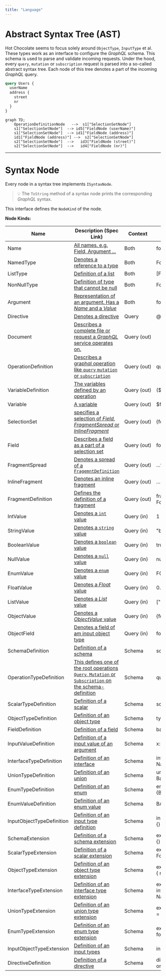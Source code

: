 ```yaml
---
title: "Language"
---
```


# Abstract Syntax Tree (AST)

Hot Chocolate seems to focus solely around `ObjectType`, `InputType` et al. These types work as an interface to configure the _GraphQL_ schema. This schema is used to parse and validate incoming requests. Under the hood, every `query`, `mutation` or `subscription` request is parsed into a so-called abstract syntax tree. Each node of this tree denotes a part of the incoming _GraphQL_ query.

```graphql
query Users {
  userName
  address {
    street
    nr
  }
}
```

```mermaid
graph TD;
    OperationDefinitionNode   -->  s1["SelectionSetNode"]
    s1["SelectionSetNode"]  --> id5["FieldNode (userName)"]
    s1["SelectionSetNode"]  --> id1["FieldNode (address)"]
    id1["FieldNode (address)"] -->  s2["SelectionSetNode"]
    s2["SelectionSetNode"]  -->   id3["FieldNode (street)"]
    s2["SelectionSetNode"]  -->   id4["FieldNode (nr)"]

```

---

# Syntax Node

Every node in a syntax tree implements `ISyntaxNode`.

> 💡 The `ToString` method of a syntax node prints the corresponding _GraphQL_ syntax.

This interface defines the `NodeKind` of the node.

**Node Kinds:**

| Name                      | Description (Spec Link)                                                                                                                                                 | Context          | Example                         |
| ------------------------- | ----------------------------------------------------------------------------------------------------------------------------------------------------------------------- | ---------------- | ------------------------------- |
| Name                      | [All names. e.g. Field, Argument ...](http://spec.graphql.org/June2018/#sec-Names)                                                                                     | Both             | foo                             |
| NamedType                 | [Denotes a reference to a type](https://spec.graphql.org/June2018/#NamedType)                                                                                           | Both             | Foo                             |
| ListType                  | [Definition of a list](https://spec.graphql.org/June2018/#ListType)                                                                                                     | Both             | \[Foo]                          |
| NonNullType               | [Definition of type that cannot be null](https://spec.graphql.org/June2018/#NonNullType)                                                                                | Both             | Foo!                            |
| Argument                  | [Representation of an argument. Has a _Name_ and a _Value_](https://spec.graphql.org/June2018/#sec-Language.Arguments)                                                  | Both             | foo: "bar"                      |
| Directive                 | [Denotes a directive](https://spec.graphql.org/June2018/#sec-Language.Directives)                                                                                      | Query            | @foo                            |
| Document                  | [Describes a complete file or request a _GraphQL_ service operates on.](http://spec.graphql.org/June2018/#sec-Language.Document)                                        | Query&nbsp;(out) |                                 |
| OperationDefinition       | [Describes a graphql operation like `query` `mutation` or `subscription`](http://spec.graphql.org/June2018/#sec-Language.Document)                                      | Query&nbsp;(out) | query Foo {}                    |
| VariableDefinition        | [The variables defined by an operation](http://spec.graphql.org/June2018/#VariableDefinitions)                                                                          | Query&nbsp;(out) | (\$foo: String)                 |
| Variable                  | [A variable](https://spec.graphql.org/June2018/#sec-Language.Variables)                                                                                                 | Query&nbsp;(out) | \$foo                           |
| SelectionSet              | [specifies a selection of _Field_, _FragmentSpread_ or _InlineFragment_](http://spec.graphql.org/June2018/#sec-Selection-Sets)                                          | Query&nbsp;(out) | {foo bar}                       |
| Field                     | [Describes a field as a part of a selection set](http://spec.graphql.org/June2018/#sec-Language.Fields)                                                                 | Query&nbsp;(out) | foo                             |
| FragmentSpread            | [Denotes a spread of a `FragemntDefinition`](https://spec.graphql.org/June2018/#FragmentSpread)                                                                         | Query&nbsp;(out) | ...f1                           |
| InlineFragment            | [Denotes an inline fragment](https://spec.graphql.org/June2018/#sec-Inline-Fragments)                                                                                   | Query&nbsp;(out) | ... on Foo { bar}               |
| FragmentDefinition        | [Defines the definition of a fragment](https://spec.graphql.org/June2018/#FragmentDefinition)                                                                           | Query&nbsp;(out) | fragment f1 on Foo {}           |
| IntValue                  | [Denotes a `int` value](https://spec.graphql.org/June2018/#sec-Int-Value)                                                                                               | Query&nbsp;(in)  | 1                               |
| StringValue               | [Denotes a `string` value](https://spec.graphql.org/June2018/#sec-String-Value)                                                                                        | Query&nbsp;(in)  | "bar"                           |
| BooleanValue              | [Denotes a `boolean` value](https://spec.graphql.org/June2018/#sec-Boolean-Value)                                                                                      | Query&nbsp;(in)  | true                            |
| NullValue                 | [Denotes a `null` value](https://spec.graphql.org/June2018/#sec-Null-Value)                                                                                            | Query&nbsp;(in)  | null                            |
| EnumValue                 | [Denotes a `enum` value](https://spec.graphql.org/June2018/#sec-Enum-Value)                                                                                            | Query&nbsp;(in)  | FOO                             |
| FloatValue                | [Denotes a _Float_ value](https://spec.graphql.org/June2018/#sec-Float-Value)                                                                                           | Query&nbsp;(in)  | 0.2                             |
| ListValue                 | [Denotes a _List_ value](https://spec.graphql.org/June2018/#sec-List-Value)                                                                                             | Query&nbsp;(in)  | \["string"]                     |
| ObjectValue               | [Denotes a _ObjectValue_ value](https://spec.graphql.org/June2018/#sec-Input-Object-Values)                                                                            | Query&nbsp;(in)  | {foo: "bar" }                   |
| ObjectField               | [Denotes a field of am input object type](https://spec.graphql.org/June2018/#ObjectField)                                                                               | Query&nbsp;(in)  | foo: "bar"                      |
| SchemaDefinition          | [Definition of a schema](https://spec.graphql.org/June2018/#sec-Schema)                                                                                                 | Schema           | schema {}                       |
| OperationTypeDefinition   | [This defines one of the root operations `Query`, `Mutation` or `Subscription` on the schema-definition](https://spec.graphql.org/June2018/#RootOperationTypeDefinition) | Schema           | query:FooQuery                  |
| ScalarTypeDefinition      | [Definition of a scalar](https://spec.graphql.org/June2018/#sec-Scalars)                                                                                               | Schema           | scalar JSON                     |
| ObjectTypeDefinition      | [Definition of an object type](https://spec.graphql.org/June2018/#sec-Objects)                                                                                          | Schema           | type Foo{}                      |
| FieldDefinition           | [Definition of a field](https://spec.graphql.org/June2018/#FieldDefinition)                                                                                             | Schema           | bar:String                      |
| InputValueDefinition      | [Definition of a input value of an argument](https://spec.graphql.org/June2018/#sec-Field-Arguments)                                                                    | Schema           | x: Float                        |
| InterfaceTypeDefinition   | [Definition of an interface](https://spec.graphql.org/June2018/#sec-Interfaces)                                                                                         | Schema           | interface NamedEntity {}        |
| UnionTypeDefinition       | [Definition of an union](https://spec.graphql.org/June2018/#sec-Unions)                                                                                                 | Schema           | union Ex = Foo \| Bar           |
| EnumTypeDefinition        | [Definition of an enum](https://spec.graphql.org/June2018/#sec-Enums)                                                                                                   | Schema           | enum Foo {BAR}                  |
| EnumValueDefinition       | [Definition of an enum value](https://spec.graphql.org/June2018/#sec-Enum)                                                                                              | Schema           | BAR                             |
| InputObjectTypeDefinition | [Definition of an input type definition](https://spec.graphql.org/June2018/#sec-Input-Objects)                                                                          | Schema           | input FooInput {}               |
| SchemaExtension           | [Definition of a schema extension](https://spec.graphql.org/June2018/#sec-Schema-Extension)                                                                             | Schema           | extend schema {}                |
| ScalarTypeExtension       | [Definition of a scalar extension](https://spec.graphql.org/June2018/#sec-Scalar-Extensions)                                                                            | Schema           | extend scalar Foo @bar          |
| ObjectTypeExtension       | [Definition of an object type extension](https://spec.graphql.org/June2018/#sec-Object-Extensions)                                                                      | Schema           | extend type Foo { name}         |
| InterfaceTypeExtension    | [Definition of an interface type extension](https://spec.graphql.org/June2018/#sec-Interface-Extensions)                                                                | Schema           | extend interface NamedEntity {} |
| UnionTypeExtension        | [Definition of an union type extension](https://spec.graphql.org/June2018/#sec-Union-Extensions)                                                                        | Schema           | extend union Ex = Foo{}         |
| EnumTypeExtension         | [Definition of an enum type extension](https://spec.graphql.org/June2018/#sec-Enum-Extensions)                                                                          | Schema           | extend enum foo{}               |
| InputObjectTypeExtension  | [Definition of an input types](https://spec.graphql.org/June2018/#sec-Input-Object-Extensions)                                                                          | Schema           | input foo {}                    |
| DirectiveDefinition       | [Definition of a directive](https://spec.graphql.org/June2018/#sec-Type-System.Directives)                                                                              | Schema           | directive @foo on               |
